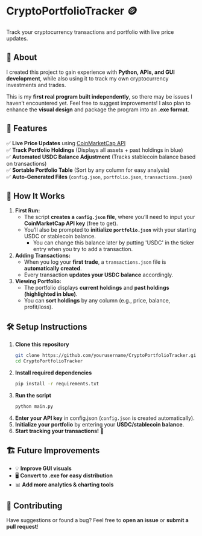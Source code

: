 # CryptoPortfolioTracker 🪙  
Track your cryptocurrency transactions and portfolio with live price updates.

## 📌 About  
I created this project to gain experience with **Python, APIs, and GUI development**, while also using it to track my own cryptocurrency investments and trades.  

This is my **first real program built independently**, so there may be issues I haven’t encountered yet. Feel free to suggest improvements! I also plan to enhance the **visual design** and package the program into an **.exe format**.

## 🚀 Features  
✅ **Live Price Updates** using [CoinMarketCap API](https://coinmarketcap.com/api/)  
✅ **Track Portfolio Holdings** (Displays all assets + past holdings in blue)  
✅ **Automated USDC Balance Adjustment** (Tracks stablecoin balance based on transactions)  
✅ **Sortable Portfolio Table** (Sort by any column for easy analysis)  
✅ **Auto-Generated Files** (`config.json`, `portfolio.json`, `transactions.json`)  

## 📂 How It Works  
1. **First Run:**  
   - The script **creates a `config.json` file**, where you’ll need to input your **CoinMarketCap API key** (free to get).  
   - You’ll also be prompted to **initialize `portfolio.json`** with your starting USDC or stablecoin balance.
      - You can change this balance later by putting 'USDC' in the ticker entry when you try to add a transaction.
2. **Adding Transactions:**  
   - When you log your **first trade**, a `transactions.json` file is **automatically created**.  
   - Every transaction **updates your USDC balance** accordingly.  
3. **Viewing Portfolio:**  
   - The portfolio displays **current holdings** and **past holdings (highlighted in blue)**.  
   - You can **sort holdings** by any column (e.g., price, balance, profit/loss).  

## 🛠 Setup Instructions  
1. **Clone this repository**  
   ```bash
   git clone https://github.com/yourusername/CryptoPortfolioTracker.git
   cd CryptoPortfolioTracker
   ```
2. **Install required dependencies**  
   ```bash
   pip install -r requirements.txt
   ```
3. **Run the script**  
   ```bash
   python main.py
   ```
4. **Enter your API key** in config.json (`config.json` is created automatically).  
5. **Initialize your portfolio** by entering your **USDC/stablecoin balance**.  
6. **Start tracking your transactions!** 🎯  

## 🏗 Future Improvements  
- 💡 **Improve GUI visuals**  
- 🖥 **Convert to .exe for easy distribution**  
- 📊 **Add more analytics & charting tools**  

## 🤝 Contributing  
Have suggestions or found a bug? Feel free to **open an issue** or **submit a pull request**!  

